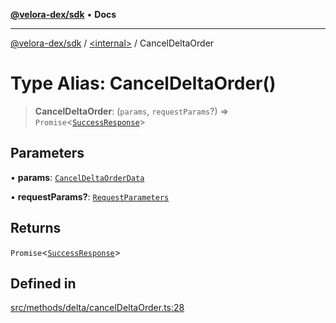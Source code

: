 [**@velora-dex/sdk**](../../README.md) • **Docs**

***

[@velora-dex/sdk](../../globals.md) / [\<internal\>](../README.md) / CancelDeltaOrder

# Type Alias: CancelDeltaOrder()

> **CancelDeltaOrder**: (`params`, `requestParams`?) => `Promise`\<[`SuccessResponse`](SuccessResponse.md)\>

## Parameters

• **params**: [`CancelDeltaOrderData`](CancelDeltaOrderData.md)

• **requestParams?**: [`RequestParameters`](RequestParameters.md)

## Returns

`Promise`\<[`SuccessResponse`](SuccessResponse.md)\>

## Defined in

[src/methods/delta/cancelDeltaOrder.ts:28](https://github.com/VeloraDEX/sdk/blob/feat/extend_delta_orders_filtering/src/methods/delta/cancelDeltaOrder.ts#L28)
